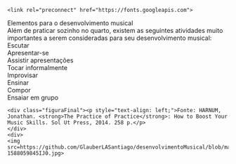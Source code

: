 
<html lang="pt-br">

<head>
    <meta charset="UTF-8">
    <meta http-equiv="X-UA-Compatible" content="IE=edge">
    <meta name="viewport" content="width=device-width, initial-scale=1.0">
    <link rel="stylesheet" href="desenv.css">
   
    <link rel="preconnect" href="https://fonts.googleapis.com">
<link rel="preconnect" href="https://fonts.gstatic.com" crossorigin>
<link href="https://fonts.googleapis.com/css2?family=Anton&display=swap" rel="stylesheet"> 


</head>

<body>
    <div class="titulo">Elementos para o desenvolvimento musical</div>
    <div class="apresentacao">Além de praticar sozinho no quarto, existem as seguintes atividades muito importantes a
        serem consideradas para seu desenvolvimento musical: </div>
    <div class="blocos">
        <div class="item">Escutar</div>
        <div class="item">Apresentar-se</div>
        <div class="item">Assistir apresentações</div>
        <div class="item">Tocar informalmente</div>
        <div class="item">Improvisar</div>
        <div class="item">Ensinar</div>
        <div class="item">Compor</div>
        <div class="item">Ensaiar em grupo</div>
    </div>
   
       

    <div class="figuraFinal"><p style="text-align: left;">Fonte: HARNUM, Jonathan. <strong>The Practice of Practice</strong>: How to Boost Your Music Skills. Sol Ut Press, 2014. 258 p.</p>
    </div>
    <div>
    <img src=https://github.com/GlauberLASantiago/desenvolvimentoMusical/blob/main/image-1588059845IJ0.jpg>
    
</div>
</div>

</body>

</html>
